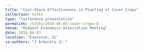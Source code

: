 ```yaml
---
title: "Cost-Share Effectiveness in Planting of Cover Crops"
collection: talks
type: "Conference presentation"
permalink: /talks/2016-04-03-cover-crops-4
venue: "Midwest Economics Association Meeting"
date: 2016-04-03
location: "Evanston, IL"
co-authors: "J Arbuckle Jr."
---
```



